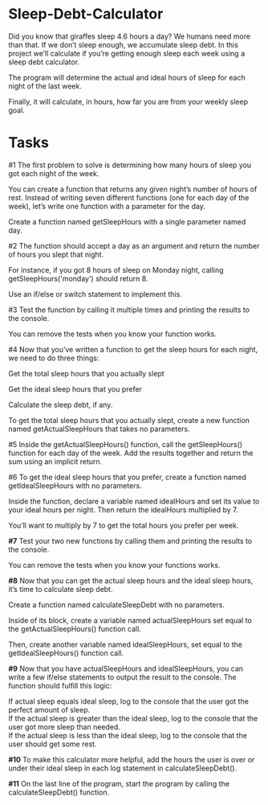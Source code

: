 # Sleep-Debt-Calculator

Did you know that giraffes sleep 4.6 hours a day? We humans need more than that. If we don’t sleep enough, we accumulate sleep debt. In this project we’ll calculate if you’re getting enough sleep each week using a sleep debt calculator.

The program will determine the actual and ideal hours of sleep for each night of the last week.

Finally, it will calculate, in hours, how far you are from your weekly sleep goal.

# Tasks

#1 The first problem to solve is determining how many hours of sleep you got each night of the week.

You can create a function that returns any given night’s number of hours of rest. Instead of writing seven different functions (one for each day of the week), let’s write one function with a parameter for the day.

Create a function named getSleepHours with a single parameter named day.

#2 The function should accept a day as an argument and return the number of hours you slept that night.

For instance, if you got 8 hours of sleep on Monday night, calling getSleepHours('monday') should return 8.

Use an if/else or switch statement to implement this.

#3 Test the function by calling it multiple times and printing the results to the console.

You can remove the tests when you know your function works.

#4 Now that you’ve written a function to get the sleep hours for each night, we need to do three things:

Get the total sleep hours that you actually slept

Get the ideal sleep hours that you prefer

Calculate the sleep debt, if any.

To get the total sleep hours that you actually slept, create a new function named getActualSleepHours that takes no parameters.

#5 Inside the getActualSleepHours() function, call the getSleepHours() function for each day of the week. Add the results together and return the sum using an implicit return.

#6 To get the ideal sleep hours that you prefer, create a function named getIdealSleepHours with no parameters.

Inside the function, declare a variable named idealHours and set its value to your ideal hours per night. Then return the idealHours multiplied by 7.

You’ll want to multiply by 7 to get the total hours you prefer per week.

**#7** Test your two new functions by calling them and printing the results to the console.

You can remove the tests when you know your functions works.

**#8** Now that you can get the actual sleep hours and the ideal sleep hours, it’s time to calculate sleep debt.

Create a function named calculateSleepDebt with no parameters.

Inside of its block, create a variable named actualSleepHours set equal to the getActualSleepHours() function call.

Then, create another variable named idealSleepHours, set equal to the getIdealSleepHours() function call.

**#9** Now that you have actualSleepHours and idealSleepHours, you can write a few if/else statements to output the result to the console. The function should fulfill this logic:

If actual sleep equals ideal sleep, log to the console that the user got the perfect amount of sleep. <br/>
If the actual sleep is greater than the ideal sleep, log to the console that the user got more sleep than needed. <br/>
If the actual sleep is less than the ideal sleep, log to the console that the user should get some rest. <br/>

**#10** To make this calculator more helpful, add the hours the user is over or under their ideal sleep in each log statement in calculateSleepDebt().

**#11** On the last line of the program, start the program by calling the calculateSleepDebt() function.
